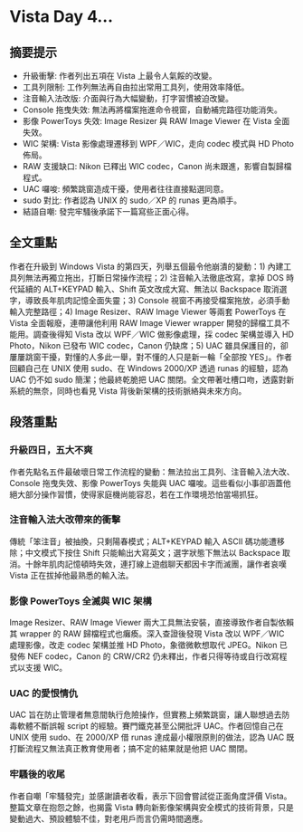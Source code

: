 # Vista Day 4…

## 摘要提示
- 升級衝擊: 作者列出五項在 Vista 上最令人氣餒的改變。
- 工具列限制: 工作列無法再自由拉出常用工具列，使用效率降低。
- 注音輸入法改版: 介面與行為大幅變動，打字習慣被迫改變。
- Console 拖曳失效: 無法再將檔案拖進命令視窗，自動補完路徑功能消失。
- 影像 PowerToys 失效: Image Resizer 與 RAW Image Viewer 在 Vista 全面失效。
- WIC 架構: Vista 影像處理遷移到 WPF／WIC，走向 codec 模式與 HD Photo 佈局。
- RAW 支援缺口: Nikon 已釋出 WIC codec，Canon 尚未跟進，影響自製歸檔程式。
- UAC 囉唆: 頻繁跳窗造成干擾，使用者往往直接點選同意。
- sudo 對比: 作者認為 UNIX 的 sudo／XP 的 runas 更為順手。
- 結語自嘲: 發完牢騷後承諾下一篇寫些正面心得。

## 全文重點
作者在升級到 Windows Vista 的第四天，列舉五個最令他崩潰的變動：1) 內建工具列無法再獨立拖出，打斷日常操作流程；2) 注音輸入法徹底改寫，拿掉 DOS 時代延續的 ALT+KEYPAD 輸入、Shift 英文改成大寫、無法以 Backspace 取消選字，導致長年肌肉記憶全面失靈；3) Console 視窗不再接受檔案拖放，必須手動輸入完整路徑；4) Image Resizer、RAW Image Viewer 等兩套 PowerToys 在 Vista 全面報廢，連帶讓他利用 RAW Image Viewer wrapper 開發的歸檔工具不能用。調查後得知 Vista 改以 WPF／WIC 做影像處理，採 codec 架構並導入 HD Photo，Nikon 已發布 WIC codec，Canon 仍缺席；5) UAC 雖具保護目的，卻屢屢跳窗干擾，對懂的人多此一舉，對不懂的人只是新一輪「全部按 YES」。作者回顧自己在 UNIX 使用 sudo、在 Windows 2000/XP 透過 runas 的經驗，認為 UAC 仍不如 sudo 簡潔；他最終乾脆把 UAC 關閉。全文帶著吐槽口吻，透露對新系統的無奈，同時也看見 Vista 背後新架構的技術脈絡與未來方向。

## 段落重點
### 升級四日，五大不爽
作者先點名五件最破壞日常工作流程的變動：無法拉出工具列、注音輸入法大改、Console 拖曳失效、影像 PowerToys 失能與 UAC 囉唆。這些看似小事卻涵蓋他絕大部分操作習慣，使得家庭機尚能容忍，若在工作環境恐怕當場抓狂。

### 注音輸入法大改帶來的衝擊
傳統「笨注音」被抽換，只剩陽春模式；ALT+KEYPAD 輸入 ASCII 碼功能遭移除；中文模式下按住 Shift 只能輸出大寫英文；選字狀態下無法以 Backspace 取消。十餘年肌肉記憶頓時失效，連打線上遊戲聊天都因卡字而滅團，讓作者哀嘆 Vista 正在拔掉他最熟悉的輸入法。

### 影像 PowerToys 全滅與 WIC 架構
Image Resizer、RAW Image Viewer 兩大工具無法安裝，直接導致作者自製依賴其 wrapper 的 RAW 歸檔程式也癱瘓。深入查證後發現 Vista 改以 WPF／WIC 處理影像，改走 codec 架構並推 HD Photo，象徵微軟想取代 JPEG。Nikon 已發佈 NEF codec，Canon 的 CRW/CR2 仍未釋出，作者只得等待或自行改寫程式以支援 WIC。

### UAC 的愛恨情仇
UAC 旨在防止管理者無意間執行危險操作，但實務上頻繁跳窗，讓人聯想過去防毒軟體不斷誤報 script 的經驗。賽門鐵克甚至公開批評 UAC。作者回憶自己在 UNIX 使用 sudo、在 2000/XP 借 runas 達成最小權限原則的做法，認為 UAC 既打斷流程又無法真正教育使用者；搞不定的結果就是他把 UAC 關閉。

### 牢騷後的收尾
作者自嘲「牢騷發完」並感謝讀者收看，表示下回會嘗試從正面角度評價 Vista。整篇文章在抱怨之餘，也揭露 Vista 轉向新影像架構與安全模式的技術背景，只是變動過大、預設體驗不佳，對老用戶而言仍需時間適應。